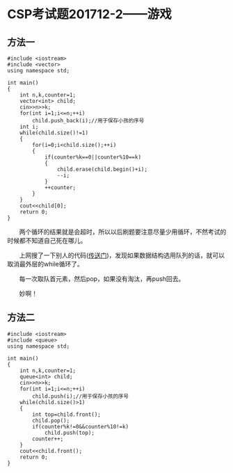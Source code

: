 # CSP考试题201712-2——游戏

## 方法一
```
#include <iostream>
#include <vector>
using namespace std;

int main()
{
	int n,k,counter=1;
	vector<int> child;
	cin>>n>>k;
	for(int i=1;i<=n;++i)
		child.push_back(i);//用于保存小孩的序号
	int i;
	while(child.size()!=1)
	{
		for(i=0;i<child.size();++i)
		{
			if(counter%k==0||counter%10==k)
			{
				child.erase(child.begin()+i);
				--i;
			}
			++counter;
		}
	}
	cout<<child[0];
	return 0;
}
```

&#160; &#160; &#160; &#160;两个循环的结果就是会超时，所以以后刷题要注意尽量少用循环，不然考试的时候都不知道自己死在哪儿。

&#160; &#160; &#160; &#160;上网搜了一下别人的代码([传送门](https://blog.csdn.net/qq_16234613/article/details/79006514))，发现如果数据结构选用队列的话，就可以取消最外层的while循环了。

&#160; &#160; &#160; &#160;每一次取队首元素，然后pop，如果没有淘汰，再push回去。	
	
&#160; &#160; &#160; &#160;妙啊！

## 方法二
```
#include <iostream>
#include <queue>
using namespace std;

int main()
{
	int n,k,counter=1;
	queue<int> child;
	cin>>n>>k;
	for(int i=1;i<=n;++i)
		child.push(i);//用于保存小孩的序号
	while(child.size()>1)
	{
		int top=child.front();
		child.pop();
		if(counter%k!=0&&counter%10!=k)
			child.push(top);
		counter++;
	}
	cout<<child.front();
	return 0;
}
```